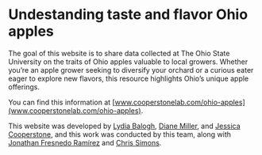 # Undestanding taste and flavor Ohio apples

The goal of this website is to share data collected at The Ohio State University on the traits of Ohio apples valuable to local growers. Whether you’re an apple grower seeking to diversify your orchard or a curious eater eager to explore new flavors, this resource highlights Ohio’s unique apple offerings.

You can find this information at [www.cooperstonelab.com/ohio-apples](www.cooperstonelab.com/ohio-apples). 

This website was developed by [Lydia Balogh](https://www.cooperstonelab.com/pages/current.html#lydia-balogh), [Diane Miller](https://hcs.osu.edu/our-people/dr-diane-miller), and [Jessica Cooperstone](https://www.cooperstonelab.com/pages/jess.html), and this work was conducted by this team, along with [Jonathan Fresnedo Ramírez](https://hcs.osu.edu/our-people/dr-jonathan-fresnedo-ramirez) and [Chris Simons](https://fst.osu.edu/our-people/dr-christopher-simons).